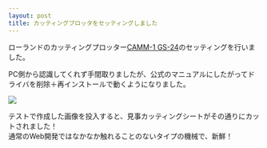 ```yaml
---
layout: post
title: カッティングプロッタをセッティングしました
---
```


ローランドのカッティングプロッター[CAMM-1 GS-24](http://www.rolanddg.co.jp/product/cutting/gs-24/index.html)のセッティングを行いました。  
  
PC側から認識してくれず手間取りましたが、公式のマニュアルにしたがってドライバを削除＋再インストールで動くようになりました。
  
![]({{site.baseurl}}/images/20160413/gs-24.jpg)   
  
テストで作成した画像を投入すると、見事カッティングシートがその通りにカットされました！  
通常のWeb開発ではなかなか触れることのないタイプの機械で、新鮮！   
  
  
  

